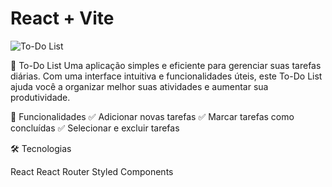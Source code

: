 # React + Vite
![To-Do List](https://img.freepik.com/fotos-gratis/caderno-plano-com-lista-de-tarefas-na-mesa_23-2148938726.jpg)




📝 To-Do List
Uma aplicação simples e eficiente para gerenciar suas tarefas diárias. Com uma interface intuitiva e funcionalidades úteis,
este To-Do List ajuda você a organizar melhor suas atividades e aumentar sua produtividade.


🚀 Funcionalidades
✅ Adicionar novas tarefas
✅ Marcar tarefas como concluídas
✅ Selecionar e excluir tarefas



🛠️ Tecnologias

React
React Router
Styled Components





